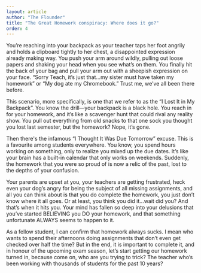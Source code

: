 ```yaml
---
layout: article
author: "The Flounder"
title: "The Great Homework conspiracy: Where does it go?"
order: 4
---
```


You’re reaching into your backpack as your teacher taps her foot angrily and holds a clipboard tightly to her chest, a disappointed expression already making way. You push your arm around wildly, pulling out loose papers and shaking your head when you see what’s on them. You finally hit the back of your bag and pull your arm out with a sheepish expression on your face. “Sorry Teach, it’s just that…my sister must have taken my homework” or “My dog ate my Chromebook.” Trust me, we’ve all been there before. 

This scenario, more specifically, is one that we refer to as the “I Lost It in My Backpack”. You know the drill—your backpack is a black hole. You reach in for your homework, and it’s like a scavenger hunt that could rival any reality show. You pull out everything from old snacks to that one sock you thought you lost last semester, but the homework? Nope, it’s gone. 

Then there's the infamous “I Thought It Was Due Tomorrow” excuse. This is a favourite among students everywhere. You know, you spend hours working on something, only to realize you mixed up the due dates. It’s like your brain has a built-in calendar that only works on weekends. Suddenly, the homework that you were so proud of is now a relic of the past, lost to the depths of your confusion.

Your parents are upset at you, your teachers are getting frustrated, heck even your dog’s angry for being the subject of all missing assignments, and all you can think about is that you do complete the homework, you just don’t know where it all goes. Or at least, you think you did it…wait did you? And that’s when it hits you. Your mind has fallen so deep into your delusions that you’ve started BELIEVING you DO your homework, and that something unfortunate ALWAYS seems to happen to it. 

As a fellow student, I can confirm that homework always sucks. I mean who wants to spend their afternoons doing assignments that don’t even get checked over half the time? But in the end, it is important to complete it, and in honour of the upcoming exam season, let’s start getting our homework turned in, because come on, who are you trying to trick? The teacher who’s been working with thousands of students for the past 10 years? 